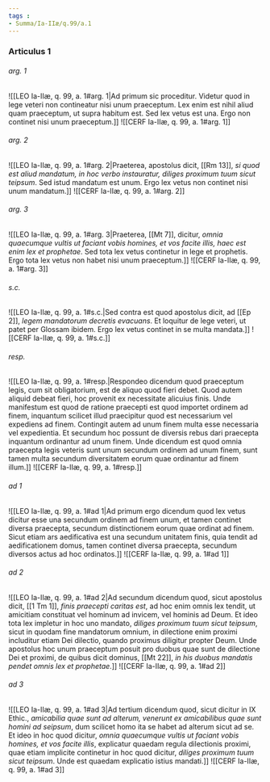 ```yaml
---
tags : 
- Summa/Ia-IIæ/q.99/a.1
---
```


### Articulus 1

###### arg. 1
![[LEO Ia-IIæ, q. 99, a. 1#arg. 1|Ad primum sic proceditur. Videtur quod in lege veteri non contineatur nisi unum praeceptum. Lex enim est nihil aliud quam praeceptum, ut supra habitum est. Sed lex vetus est una. Ergo non continet nisi unum praeceptum.]]
![[CERF Ia-IIæ, q. 99, a. 1#arg. 1]]

###### arg. 2
![[LEO Ia-IIæ, q. 99, a. 1#arg. 2|Praeterea, apostolus dicit, [[Rm 13]], *si quod est aliud mandatum, in hoc verbo instauratur, diliges proximum tuum sicut teipsum*. Sed istud mandatum est unum. Ergo lex vetus non continet nisi unum mandatum.]]
![[CERF Ia-IIæ, q. 99, a. 1#arg. 2]]

###### arg. 3
![[LEO Ia-IIæ, q. 99, a. 1#arg. 3|Praeterea, [[Mt 7]], dicitur, *omnia quaecumque vultis ut faciant vobis homines, et vos facite illis, haec est enim lex et prophetae*. Sed tota lex vetus continetur in lege et prophetis. Ergo tota lex vetus non habet nisi unum praeceptum.]]
![[CERF Ia-IIæ, q. 99, a. 1#arg. 3]]

###### s.c.
![[LEO Ia-IIæ, q. 99, a. 1#s.c.|Sed contra est quod apostolus dicit, ad [[Ep 2]], *legem mandatorum decretis evacuans*. Et loquitur de lege veteri, ut patet per Glossam ibidem. Ergo lex vetus continet in se multa mandata.]]
![[CERF Ia-IIæ, q. 99, a. 1#s.c.]]

###### resp.
![[LEO Ia-IIæ, q. 99, a. 1#resp.|Respondeo dicendum quod praeceptum legis, cum sit obligatorium, est de aliquo quod fieri debet. Quod autem aliquid debeat fieri, hoc provenit ex necessitate alicuius finis. Unde manifestum est quod de ratione praecepti est quod importet ordinem ad finem, inquantum scilicet illud praecipitur quod est necessarium vel expediens ad finem. Contingit autem ad unum finem multa esse necessaria vel expedientia. Et secundum hoc possunt de diversis rebus dari praecepta inquantum ordinantur ad unum finem. Unde dicendum est quod omnia praecepta legis veteris sunt unum secundum ordinem ad unum finem, sunt tamen multa secundum diversitatem eorum quae ordinantur ad finem illum.]]
![[CERF Ia-IIæ, q. 99, a. 1#resp.]]

###### ad 1
![[LEO Ia-IIæ, q. 99, a. 1#ad 1|Ad primum ergo dicendum quod lex vetus dicitur esse una secundum ordinem ad finem unum, et tamen continet diversa praecepta, secundum distinctionem eorum quae ordinat ad finem. Sicut etiam ars aedificativa est una secundum unitatem finis, quia tendit ad aedificationem domus, tamen continet diversa praecepta, secundum diversos actus ad hoc ordinatos.]]
![[CERF Ia-IIæ, q. 99, a. 1#ad 1]]

###### ad 2
![[LEO Ia-IIæ, q. 99, a. 1#ad 2|Ad secundum dicendum quod, sicut apostolus dicit, [[1 Tm 1]], *finis praecepti caritas est*, ad hoc enim omnis lex tendit, ut amicitiam constituat vel hominum ad invicem, vel hominis ad Deum. Et ideo tota lex impletur in hoc uno mandato, *diliges proximum tuum sicut teipsum*, sicut in quodam fine mandatorum omnium, in dilectione enim proximi includitur etiam Dei dilectio, quando proximus diligitur propter Deum. Unde apostolus hoc unum praeceptum posuit pro duobus quae sunt de dilectione Dei et proximi, de quibus dicit dominus, [[Mt 22]], *in his duobus mandatis pendet omnis lex et prophetae*.]]
![[CERF Ia-IIæ, q. 99, a. 1#ad 2]]

###### ad 3
![[LEO Ia-IIæ, q. 99, a. 1#ad 3|Ad tertium dicendum quod, sicut dicitur in IX Ethic., *amicabilia quae sunt ad alterum, venerunt ex amicabilibus quae sunt homini ad seipsum*, dum scilicet homo ita se habet ad alterum sicut ad se. Et ideo in hoc quod dicitur, *omnia quaecumque vultis ut faciant vobis homines, et vos facite illis*, explicatur quaedam regula dilectionis proximi, quae etiam implicite continetur in hoc quod dicitur, *diliges proximum tuum sicut teipsum*. Unde est quaedam explicatio istius mandati.]]
![[CERF Ia-IIæ, q. 99, a. 1#ad 3]]

